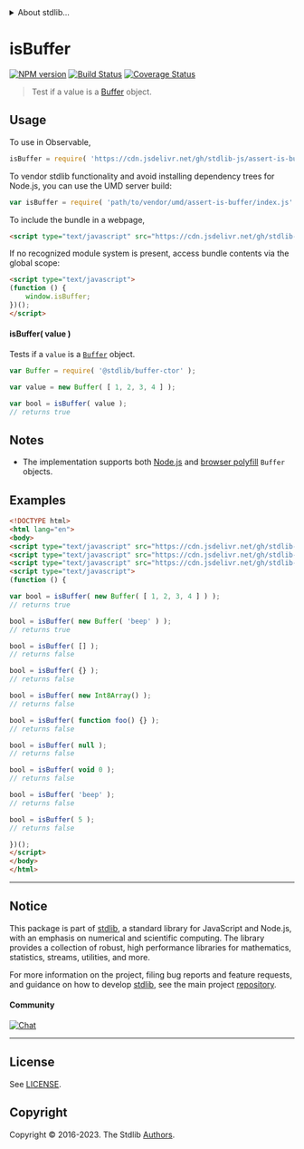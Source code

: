 <!--

@license Apache-2.0

Copyright (c) 2018 The Stdlib Authors.

Licensed under the Apache License, Version 2.0 (the "License");
you may not use this file except in compliance with the License.
You may obtain a copy of the License at

   http://www.apache.org/licenses/LICENSE-2.0

Unless required by applicable law or agreed to in writing, software
distributed under the License is distributed on an "AS IS" BASIS,
WITHOUT WARRANTIES OR CONDITIONS OF ANY KIND, either express or implied.
See the License for the specific language governing permissions and
limitations under the License.

-->


<details>
  <summary>
    About stdlib...
  </summary>
  <p>We believe in a future in which the web is a preferred environment for numerical computation. To help realize this future, we've built stdlib. stdlib is a standard library, with an emphasis on numerical and scientific computation, written in JavaScript (and C) for execution in browsers and in Node.js.</p>
  <p>The library is fully decomposable, being architected in such a way that you can swap out and mix and match APIs and functionality to cater to your exact preferences and use cases.</p>
  <p>When you use stdlib, you can be absolutely certain that you are using the most thorough, rigorous, well-written, studied, documented, tested, measured, and high-quality code out there.</p>
  <p>To join us in bringing numerical computing to the web, get started by checking us out on <a href="https://github.com/stdlib-js/stdlib">GitHub</a>, and please consider <a href="https://opencollective.com/stdlib">financially supporting stdlib</a>. We greatly appreciate your continued support!</p>
</details>

# isBuffer

[![NPM version][npm-image]][npm-url] [![Build Status][test-image]][test-url] [![Coverage Status][coverage-image]][coverage-url] <!-- [![dependencies][dependencies-image]][dependencies-url] -->

> Test if a value is a [Buffer][node-buffer] object.



<section class="usage">

## Usage

To use in Observable,

```javascript
isBuffer = require( 'https://cdn.jsdelivr.net/gh/stdlib-js/assert-is-buffer@v0.1.1-umd/browser.js' )
```

To vendor stdlib functionality and avoid installing dependency trees for Node.js, you can use the UMD server build:

```javascript
var isBuffer = require( 'path/to/vendor/umd/assert-is-buffer/index.js' )
```

To include the bundle in a webpage,

```html
<script type="text/javascript" src="https://cdn.jsdelivr.net/gh/stdlib-js/assert-is-buffer@v0.1.1-umd/browser.js"></script>
```

If no recognized module system is present, access bundle contents via the global scope:

```html
<script type="text/javascript">
(function () {
    window.isBuffer;
})();
</script>
```

#### isBuffer( value )

Tests if a `value` is a [`Buffer`][node-buffer] object.

<!-- TODO: update once Buffer wrapper -->

<!-- eslint-disable no-buffer-constructor -->

```javascript
var Buffer = require( '@stdlib/buffer-ctor' );

var value = new Buffer( [ 1, 2, 3, 4 ] );

var bool = isBuffer( value );
// returns true
```

</section>

<!-- /.usage -->

<section class="notes">

## Notes

-   The implementation supports both [Node.js][node-buffer] and [browser polyfill][browser-buffer] `Buffer` objects.

</section>

<!-- /.notes -->

<section class="examples">

## Examples

<!-- TODO: update once Buffer wrapper -->

<!-- eslint no-undef: "error" -->

<!-- eslint-disable no-buffer-constructor, no-restricted-syntax, no-empty-function -->

```html
<!DOCTYPE html>
<html lang="en">
<body>
<script type="text/javascript" src="https://cdn.jsdelivr.net/gh/stdlib-js/array-int8@umd/browser.js"></script>
<script type="text/javascript" src="https://cdn.jsdelivr.net/gh/stdlib-js/buffer-ctor@umd/browser.js"></script>
<script type="text/javascript" src="https://cdn.jsdelivr.net/gh/stdlib-js/assert-is-buffer@v0.1.1-umd/browser.js"></script>
<script type="text/javascript">
(function () {

var bool = isBuffer( new Buffer( [ 1, 2, 3, 4 ] ) );
// returns true

bool = isBuffer( new Buffer( 'beep' ) );
// returns true

bool = isBuffer( [] );
// returns false

bool = isBuffer( {} );
// returns false

bool = isBuffer( new Int8Array() );
// returns false

bool = isBuffer( function foo() {} );
// returns false

bool = isBuffer( null );
// returns false

bool = isBuffer( void 0 );
// returns false

bool = isBuffer( 'beep' );
// returns false

bool = isBuffer( 5 );
// returns false

})();
</script>
</body>
</html>
```

</section>

<!-- /.examples -->

<!-- Section for related `stdlib` packages. Do not manually edit this section, as it is automatically populated. -->

<section class="related">

</section>

<!-- /.related -->

<!-- Section for all links. Make sure to keep an empty line after the `section` element and another before the `/section` close. -->


<section class="main-repo" >

* * *

## Notice

This package is part of [stdlib][stdlib], a standard library for JavaScript and Node.js, with an emphasis on numerical and scientific computing. The library provides a collection of robust, high performance libraries for mathematics, statistics, streams, utilities, and more.

For more information on the project, filing bug reports and feature requests, and guidance on how to develop [stdlib][stdlib], see the main project [repository][stdlib].

#### Community

[![Chat][chat-image]][chat-url]

---

## License

See [LICENSE][stdlib-license].


## Copyright

Copyright &copy; 2016-2023. The Stdlib [Authors][stdlib-authors].

</section>

<!-- /.stdlib -->

<!-- Section for all links. Make sure to keep an empty line after the `section` element and another before the `/section` close. -->

<section class="links">

[npm-image]: http://img.shields.io/npm/v/@stdlib/assert-is-buffer.svg
[npm-url]: https://npmjs.org/package/@stdlib/assert-is-buffer

[test-image]: https://github.com/stdlib-js/assert-is-buffer/actions/workflows/test.yml/badge.svg?branch=v0.1.1
[test-url]: https://github.com/stdlib-js/assert-is-buffer/actions/workflows/test.yml?query=branch:v0.1.1

[coverage-image]: https://img.shields.io/codecov/c/github/stdlib-js/assert-is-buffer/main.svg
[coverage-url]: https://codecov.io/github/stdlib-js/assert-is-buffer?branch=main

<!--

[dependencies-image]: https://img.shields.io/david/stdlib-js/assert-is-buffer.svg
[dependencies-url]: https://david-dm.org/stdlib-js/assert-is-buffer/main

-->

[chat-image]: https://img.shields.io/gitter/room/stdlib-js/stdlib.svg
[chat-url]: https://app.gitter.im/#/room/#stdlib-js_stdlib:gitter.im

[stdlib]: https://github.com/stdlib-js/stdlib

[stdlib-authors]: https://github.com/stdlib-js/stdlib/graphs/contributors

[umd]: https://github.com/umdjs/umd
[es-module]: https://developer.mozilla.org/en-US/docs/Web/JavaScript/Guide/Modules

[deno-url]: https://github.com/stdlib-js/assert-is-buffer/tree/deno
[umd-url]: https://github.com/stdlib-js/assert-is-buffer/tree/umd
[esm-url]: https://github.com/stdlib-js/assert-is-buffer/tree/esm
[branches-url]: https://github.com/stdlib-js/assert-is-buffer/blob/main/branches.md

[stdlib-license]: https://raw.githubusercontent.com/stdlib-js/assert-is-buffer/main/LICENSE

[node-buffer]: http://nodejs.org/api/buffer.html

[browser-buffer]: https://github.com/feross/buffer

</section>

<!-- /.links -->

